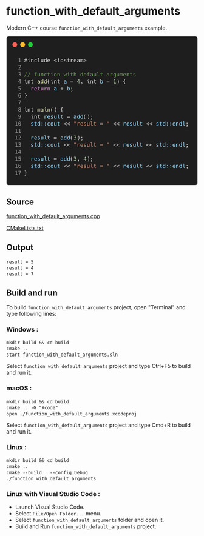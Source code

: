 # function_with_default_arguments

Modern C++ course `function_with_default_arguments` example.

![function_with_default_arguments](../../../docs/pictures/language_basics/function_with_default_arguments.png)

## Source

[function_with_default_arguments.cpp](function_with_default_arguments.cpp)

[CMakeLists.txt](CMakeLists.txt)

## Output

```
result = 5
result = 4
result = 7
```

## Build and run

To build `function_with_default_arguments` project, open "Terminal" and type following lines:

### Windows :

``` shell
mkdir build && cd build
cmake .. 
start function_with_default_arguments.sln
```

Select `function_with_default_arguments` project and type Ctrl+F5 to build and run it.

### macOS :

``` shell
mkdir build && cd build
cmake .. -G "Xcode"
open ./function_with_default_arguments.xcodeproj
```

Select `function_with_default_arguments` project and type Cmd+R to build and run it.

### Linux :

``` shell
mkdir build && cd build
cmake .. 
cmake --build . --config Debug
./function_with_default_arguments
```

### Linux with Visual Studio Code :

* Launch Visual Studio Code.
* Select `File/Open Folder...` menu.
* Select `function_with_default_arguments` folder and open it.
* Build and Run `function_with_default_arguments` project.
